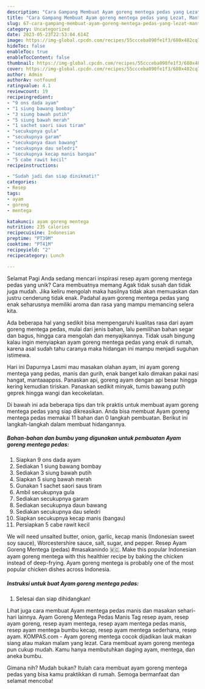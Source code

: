 ```yaml
---
description: "Cara Gampang Membuat Ayam goreng mentega pedas yang Lezat, Mantap"
title: "Cara Gampang Membuat Ayam goreng mentega pedas yang Lezat, Mantap"
slug: 67-cara-gampang-membuat-ayam-goreng-mentega-pedas-yang-lezat-mantap
category: Uncategorized
date: 2023-05-23T22:53:04.614Z
image: https://img-global.cpcdn.com/recipes/55ccceba090fe1f3/680x482cq70/ayam-goreng-mentega-pedas-foto-resep-utama.jpg
hideToc: false
enableToc: true
enableTocContent: false
thumbnail: https://img-global.cpcdn.com/recipes/55ccceba090fe1f3/680x482cq70/ayam-goreng-mentega-pedas-foto-resep-utama.jpg
cover: https://img-global.cpcdn.com/recipes/55ccceba090fe1f3/680x482cq70/ayam-goreng-mentega-pedas-foto-resep-utama.jpg
author: Admin
authorAv: notfound
ratingvalue: 4.1
reviewcount: 19
recipeingredient:
- "9 ons dada ayam"
- "1 siung bawang bombay"
- "3 siung bawah putih"
- "5 siung bawah merah"
- "1 sachet saori saus tiram"
- "secukupnya gula"
- "secukupnya garam"
- "secukupnya daun bawang"
- "secukupnya dau seledri"
- "secukupnya kecap manis bangau"
- "5 cabe rawit kecil"
recipeinstructions:

- "Sudah jadi dan siap dinikmati!"
categories:
- Resep
tags:
- ayam
- goreng
- mentega

katakunci: ayam goreng mentega 
nutrition: 235 calories
recipecuisine: Indonesian
preptime: "PT39M"
cooktime: "PT41M"
recipeyield: "2"
recipecategory: Lunch

---
```



Selamat Pagi Anda sedang mencari inspirasi resep ayam goreng mentega pedas yang unik? Cara membuatnya memang Agak tidak susah dan tidak juga mudah. Jika keliru mengolah maka hasilnya tidak akan memuaskan dan justru cenderung tidak enak. Padahal ayam goreng mentega pedas yang enak seharusnya memiliki aroma dan rasa yang mampu memancing selera kita.


Ada beberapa hal yang sedikit bisa mempengaruhi kualitas rasa dari ayam goreng mentega pedas, mulai dari jenis bahan, lalu pemilihan bahan segar dan bagus, hingga cara mengolah dan menyajikannya. Tidak usah bingung kalau ingin menyiapkan ayam goreng mentega pedas yang enak di rumah, karena asal sudah tahu caranya maka hidangan ini mampu menjadi suguhan istimewa.

Hari ini Dapurnya Lasmi mau masakan olahan ayam, ini ayam goreng mentega yang pedas, manis dan gurih, enak banget kalo dimakan pakai nasi hangat, mantaaappss. Panaskan api, goreng ayam dengan api besar hingga kering kemudian tiriskan. Panaskan sedikit minyak, tumis bawang putih geprek hingga wangi dan kecokelatan.


Di bawah ini ada beberapa tips dan trik praktis untuk membuat ayam goreng mentega pedas yang siap dikreasikan. Anda bisa membuat Ayam goreng mentega pedas memakai 11 bahan dan 0 langkah pembuatan. Berikut ini langkah-langkah dalam membuat hidangannya.

<!--inarticleads1-->

##### Bahan-bahan dan bumbu yang digunakan untuk pembuatan Ayam goreng mentega pedas:

1. Siapkan 9 ons dada ayam
1. Sediakan 1 siung bawang bombay
1. Sediakan 3 siung bawah putih
1. Siapkan 5 siung bawah merah
1. Gunakan 1 sachet saori saus tiram
1. Ambil secukupnya gula
1. Sediakan secukupnya garam
1. Sediakan secukupnya daun bawang
1. Sediakan secukupnya dau seledri
1. Siapkan secukupnya kecap manis (bangau)
1. Persiapkan 5 cabe rawit kecil


We will need unsalted butter, onion, garlic, kecap manis (Indonesian sweet soy sauce), Worcestershire sauce, salt, sugar, and pepper. Resep Ayam Goreng Mentega (pedas) #masakanindo 🇲🇨. Make this popular Indonesian ayam goreng mentega with this healthier recipe by baking the chicken instead of deep-frying. Ayam goreng mentega is probably one of the most popular chicken dishes across Indonesia. 

<!--inarticleads2-->

##### Instruksi untuk buat Ayam goreng mentega pedas:


1. Selesai dan siap dihidangkan!

Lihat juga cara membuat Ayam mentega pedas manis dan masakan sehari-hari lainnya. Ayam Goreng Mentega Pedas Manis Tag resep ayam, resep ayam goreng, resep ayam mentega, resep ayam mentega pedas manis, resep ayam mentega bumbu kecap, resep ayam mentega sederhana, resep ayam. KOMPAS.com - Ayam goreng mentega cocok dijadikan lauk makan siang atau makan malam yang lezat. Cara membuat ayam goreng mentega pun cukup mudah. Kamu hanya membutuhkan daging ayam, mentega, dan aneka bumbu. 

Gimana nih? Mudah bukan? Itulah cara membuat ayam goreng mentega pedas yang bisa kamu praktikkan di rumah. Semoga bermanfaat dan selamat mencoba!
